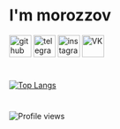 # I'm **morozzov**

 [<img src='https://cdn.jsdelivr.net/npm/simple-icons@3.0.1/icons/github.svg' alt='github' height='40'>](https://github.com/morozzov) [<img src='https://cdn.jsdelivr.net/npm/simple-icons@3.0.1/icons/telegram.svg' alt='telegram' height='40'>](https://t.me/moroz_zov) [<img src='https://cdn.jsdelivr.net/npm/simple-icons@3.0.1/icons/instagram.svg' alt='instagram' height='40'>](https://www.instagram.com/_morozzov) [<img src='https://cdn.jsdelivr.net/npm/simple-icons@3.0.1/icons/vk.svg' alt='VK' height='40'>](https://vk.com/moroz_zov) 

#

 [![Top Langs](https://github-readme-stats.vercel.app/api?username=morozzov&layout=compact&theme=tokyonight&langs_count=10&hide=Python)](https://github.com/anuraghazra/github-readme-stats)

# 

 ![Profile views](https://gpvc.arturio.dev/morozzov)  
 <!--- ![GitHub stats](https://github-readme-stats.vercel.app/api?username=morozzov&show_icons=true&theme=radical) -->
